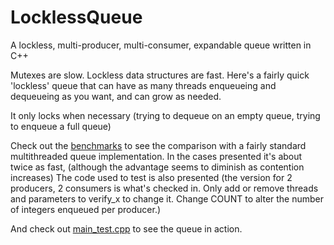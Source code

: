 # LocklessQueue
A lockless, multi-producer, multi-consumer, expandable queue written in C++

Mutexes are slow. Lockless data structures are fast.
Here's a fairly quick 'lockless' queue that can have as many threads enqueueing and dequeueing as you want, and can grow as needed. 

It only locks when necessary (trying to dequeue on an empty queue, trying to enqueue a full queue)

Check out the [benchmarks](LocklessQueue.md) to see the comparison with a fairly standard multithreaded queue implementation. In the cases presented it's about twice as fast, (although the advantage seems to diminish as contention increases)
The code used to test is also presented (the version for 2 producers, 2 consumers is what's checked in. Only add or remove threads and parameters to verify_x to change it. Change COUNT to alter the number of integers enqueued per producer.)

And check out [main_test.cpp](main_test.cpp) to see the queue in action.